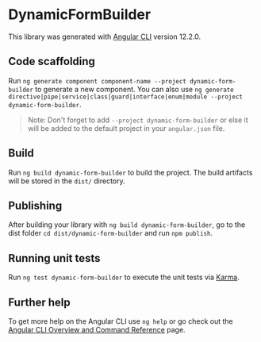 # DynamicFormBuilder

This library was generated with [Angular CLI](https://github.com/angular/angular-cli) version 12.2.0.

## Code scaffolding

Run `ng generate component component-name --project dynamic-form-builder` to generate a new component. You can also use `ng generate directive|pipe|service|class|guard|interface|enum|module --project dynamic-form-builder`.
> Note: Don't forget to add `--project dynamic-form-builder` or else it will be added to the default project in your `angular.json` file. 

## Build

Run `ng build dynamic-form-builder` to build the project. The build artifacts will be stored in the `dist/` directory.

## Publishing

After building your library with `ng build dynamic-form-builder`, go to the dist folder `cd dist/dynamic-form-builder` and run `npm publish`.

## Running unit tests

Run `ng test dynamic-form-builder` to execute the unit tests via [Karma](https://karma-runner.github.io).

## Further help

To get more help on the Angular CLI use `ng help` or go check out the [Angular CLI Overview and Command Reference](https://angular.io/cli) page.
